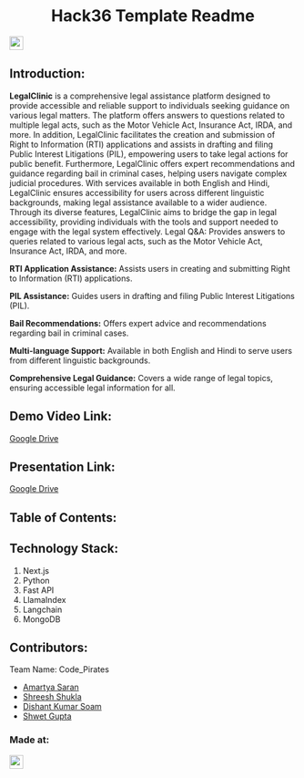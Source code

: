<h1 align="center">Hack36 Template Readme</h1>
<p align="center">
</p>

<a href="https://hack36.com"> <img src="https://i.postimg.cc/FFwvfkGk/built-at-hack36.png" height=24px> </a>


## Introduction:
  
<b>LegalClinic</b> is a comprehensive legal assistance platform designed to provide accessible and reliable support to individuals seeking guidance on various legal matters. The platform offers answers to questions related to multiple legal acts, such as the Motor Vehicle Act, Insurance Act, IRDA, and more. In addition, LegalClinic facilitates the creation and submission of Right to Information (RTI) applications and assists in drafting and filing Public Interest Litigations (PIL), empowering users to take legal actions for public benefit. Furthermore, LegalClinic offers expert recommendations and guidance regarding bail in criminal cases, helping users navigate complex judicial procedures. With services available in both English and Hindi, LegalClinic ensures accessibility for users across different linguistic backgrounds, making legal assistance available to a wider audience. Through its diverse features, LegalClinic aims to bridge the gap in legal accessibility, providing individuals with the tools and support needed to engage with the legal system effectively.
Legal Q&A: Provides answers to queries related to various legal acts, such as the Motor Vehicle Act, Insurance Act, IRDA, and more.


**RTI Application Assistance:** Assists users in creating and submitting Right to Information (RTI) applications.


**PIL Assistance:** Guides users in drafting and filing Public Interest Litigations (PIL).


**Bail Recommendations:** Offers expert advice and recommendations regarding bail in criminal cases.


**Multi-language Support:** Available in both English and Hindi to serve users from different linguistic backgrounds.


**Comprehensive Legal Guidance:** Covers a wide range of legal topics, ensuring accessible legal information for all.</b>
  
## Demo Video Link:
  <a href="https://drive.google.com/drive/folders/1vJXbxlshPBP6-qLEXNNso7bK-tCKKzKh?usp=sharing">Google Drive</a>
  
## Presentation Link:
  <a href="https://drive.google.com/drive/folders/1vJXbxlshPBP6-qLEXNNso7bK-tCKKzKh?usp=sharing"> Google Drive </a>
  
  
## Table of Contents:

## Technology Stack:
  1) Next.js
  2) Python
  3) Fast API
  4) LlamaIndex
  5) Langchain
  6) MongoDB
  

## Contributors:

Team Name: Code_Pirates

* [Amartya Saran](https://github.com/amartya123-sudo)
* [Shreesh Shukla](https://github.com/cosmoEagle)
* [Dishant Kumar Soam](https://github.com/Dasoam)
* [Shwet Gupta](https://github.com/shwet-0987)


### Made at:
<a href="https://hack36.com"> <img src="https://i.postimg.cc/FFwvfkGk/built-at-hack36.png" height=24px> </a>
